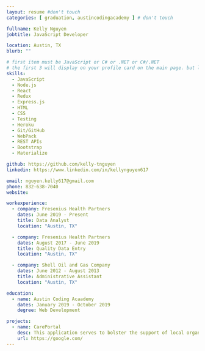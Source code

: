 ```yaml
---
layout: resume #don't touch
categories: [ graduation, austincodingacademy ] # don't touch

fullname: Kelly Nguyen
jobtitle: JavaScript Developer

location: Austin, TX
blurb: ""

# first item must be JavaScript or C# or .NET or C#/.NET
# the first 3 will display on your profile card on the main page. but list as many as you want, they will be all be visible on your individual profile page
skills:
  - JavaScript
  - Node.js
  - React
  - Redux
  - Express.js
  - HTML
  - CSS
  - Testing
  - Heroku
  - Git/GitHub
  - WebPack
  - REST APIs
  - Bootstrap
  - Materialize

github: https://github.com/kelly-tnguyen
linkedin: https://www.linkedin.com/in/kellynguyen617

email: nguyen.kelly617@gmail.com
phone: 832-638-7040
website:

workexperience:
  - company: Fresenius Health Partners
    dates: June 2019 - Present
    title: Data Analyst
    location: "Austin, TX"

  - company: Fresenius Health Partners
    dates: August 2017 - June 2019
    title: Quality Data Entry
    location: "Austin, TX"

  - company: Shell Oil and Gas Company
    dates: June 2012 - August 2013
    title: Administrative Assistant
    location: "Austin, TX"

education:
  - name: Austin Coding Acaademy
    dates: January 2019 - October 2019
    degree: Web Development

projects:
  - name: CarePortal
    desc: This application serves to bolster the support of local organizations and provide to families in need by creating a catalogue of items available, donated by the community
    url: https://google.com/
---
```

